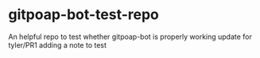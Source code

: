 # gitpoap-bot-test-repo
An helpful repo to test whether gitpoap-bot is properly working
update for tyler/PR1
adding a note to test
